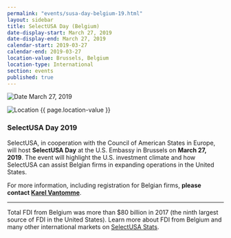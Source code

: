 ```yaml
---
permalink: "events/susa-day-belgium-19.html"
layout: sidebar
title: SelectUSA Day (Belgium)
date-display-start: March 27, 2019
date-display-end: March 27, 2019
calendar-start: 2019-03-27
calendar-end: 2019-03-27
location-value: Brussels, Belgium
location-type: International
section: events
published: true
---
```


![Date](https://google.github.io/material-design-icons/action/svg/design/ic_event_24px.svg "Date") March 27, 2019

![Location](http://google.github.io/material-design-icons/social/svg/design/ic_location_city_24px.svg "Location") {{ page.location-value }}

### SelectUSA Day 2019

SelectUSA, in cooperation with the Council of American States in Europe, will host **SelectUSA Day** at the U.S. Embassy in Brussels on **March 27, 2019**. The event will highlight the U.S. investment climate and how SelectUSA can assist Belgian firms in expanding operations in the United States. 

For more information, including registration for Belgian firms, **please contact [Karel Vantomme](mailto:karel.vantomme@trade.gov)**. 

---

Total FDI from Belgium was more than $80 billion in 2017 (the ninth largest source of FDI in the United States). Learn more about FDI from Belgium and many other international markets on [SelectUSA Stats](https://www.selectusa.gov/data).
